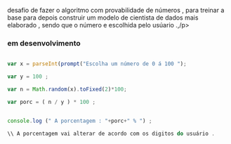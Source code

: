 <p> desafio de fazer o algoritmo com provabilidade de números ,  para treinar a base para depois  construir um modelo de cientista de dados mais elaborado , sendo que o número e escolhida pelo usúario .,/p>

### em desenvolvimento 

```javascript 

var x = parseInt(prompt("Escolha um número de 0 á 100 ");

var y = 100 ;

var n = Math.random(x).toFixed(2)*100;

var porc = ( n / y ) * 100 ; 


console.log (" A porcentagem : "+porc+" % ") ;

\\ A porcentagem vai alterar de acordo com os digitos do usuário .   

```
